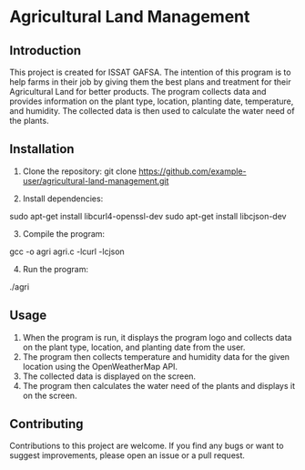 # Agricultural Land Management

## Introduction
This project is created for ISSAT GAFSA. The intention of this program is to help farms in their job by giving them the best plans and treatment for their Agricultural Land for better products. The program collects data and provides information on the plant type, location, planting date, temperature, and humidity. The collected data is then used to calculate the water need of the plants.

## Installation
1. Clone the repository:
git clone https://github.com/example-user/agricultural-land-management.git

2. Install dependencies:

sudo apt-get install libcurl4-openssl-dev
sudo apt-get install libcjson-dev

3. Compile the program:

gcc -o agri agri.c -lcurl -lcjson

4. Run the program:

./agri


## Usage
1. When the program is run, it displays the program logo and collects data on the plant type, location, and planting date from the user.
2. The program then collects temperature and humidity data for the given location using the OpenWeatherMap API.
3. The collected data is displayed on the screen.
4. The program then calculates the water need of the plants and displays it on the screen.

## Contributing
Contributions to this project are welcome. If you find any bugs or want to suggest improvements, please open an issue or a pull request.


